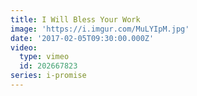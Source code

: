 ```yaml
---
title: I Will Bless Your Work
image: 'https://i.imgur.com/MuLYIpM.jpg'
date: '2017-02-05T09:30:00.000Z'
video:
  type: vimeo
  id: 202667823
series: i-promise
---
```


